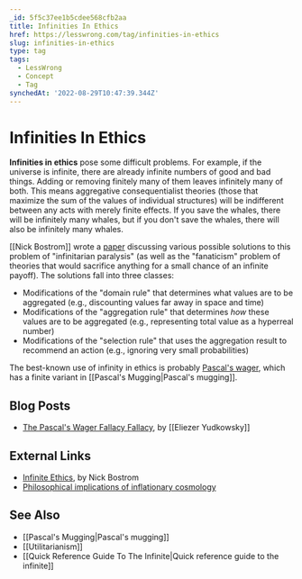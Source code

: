 ```yaml
---
_id: 5f5c37ee1b5cdee568cfb2aa
title: Infinities In Ethics
href: https://lesswrong.com/tag/infinities-in-ethics
slug: infinities-in-ethics
type: tag
tags:
  - LessWrong
  - Concept
  - Tag
synchedAt: '2022-08-29T10:47:39.344Z'
---
```


# Infinities In Ethics

**Infinities in ethics** pose some difficult problems. For example, if the universe is infinite, there are already infinite numbers of good and bad things. Adding or removing finitely many of them leaves infinitely many of both. This means aggregative consequentialist theories (those that maximize the sum of the values of individual structures) will be indifferent between any acts with merely finite effects. If you save the whales, there will be infinitely many whales, but if you don't save the whales, there will also be infinitely many whales.

[[Nick Bostrom]] wrote a [paper](http://www.nickbostrom.com/ethics/infinite.pdf) discussing various possible solutions to this problem of "infinitarian paralysis" (as well as the "fanaticism" problem of theories that would sacrifice anything for a small chance of an infinite payoff). The solutions fall into three classes:

- Modifications of the "domain rule" that determines what values are to be aggregated (e.g., discounting values far away in space and time)
- Modifications of the "aggregation rule" that determines *how* these values are to be aggregated (e.g., representing total value as a hyperreal number)
- Modifications of the "selection rule" that uses the aggregation result to recommend an action (e.g., ignoring very small probabilities)

The best-known use of infinity in ethics is probably [Pascal's wager](http://en.wikipedia.org/wiki/Pascal's_Wager), which has a finite variant in [[Pascal's Mugging|Pascal's mugging]].

## Blog Posts

- [The Pascal's Wager Fallacy Fallacy](http://lesswrong.com/lw/z0/the_pascals_wager_fallacy_fallacy/), by [[Eliezer Yudkowsky]]

## External Links

- [Infinite Ethics](http://www.nickbostrom.com/ethics/infinite.pdf), by Nick Bostrom
- [Philosophical implications of inflationary cosmology](http://philsci-archive.pitt.edu/1341/)

## See Also

- [[Pascal's Mugging|Pascal's mugging]]
- [[Utilitarianism]]
- [[Quick Reference Guide To The Infinite|Quick reference guide to the infinite]]
